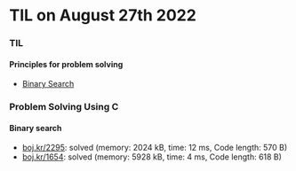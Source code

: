 # **TIL on August 27th 2022**
### TIL
#### Principles for problem solving
- [Binary Search](../../../Computer%20science/Algorithm/binary-search-08-26-2022.md)

### Problem Solving Using C
#### Binary search
- [boj.kr/2295](../../../Problem%20Solving/boj/Binary%20search/2295-08-27-2022.cpp): solved (memory: 2024 kB, time: 12 ms, Code length: 570 B)
- [boj.kr/1654](../../../Problem%20Solving/boj/Binary%20search/1654-08-28-2022.cpp): solved (memory: 5928 kB, time: 4 ms, Code length: 618 B)